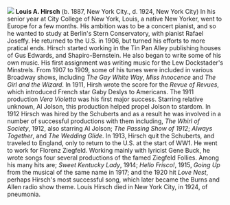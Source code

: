 ![](/images/louishirsch.jpg)
**Louis A. Hirsch** (b. 1887, New York City., d. 1924, New York City) In his senior year at City College of New York, Louis, a native New Yorker, went to Europe for a few months. His ambition was to be a concert pianist, and so he wanted to study at Berlin's Stern Conservatory, with pianist Rafael Joseffy. He returned to the U.S. in 1906, but turned his efforts to more pratical ends. Hirsch started working in the Tin Pan Alley publishing houses of Gus Edwards, and Shapiro-Bernstein. He also began to write some of his own music. 
His first assignment was writing music for the Lew Dockstader's Minstrels. From 1907 to 1909, some of his tunes were included in various Broadway shows, including *The Gay White Way*, *Miss Innocence* and *The Girl and the Wizard*. In 1911, Hirsh wrote the score for the *Revue of Revues*, which introduced French star Gaby Deslys to Americans. The 1911 production *Vera Violetta* was his first major success. Starring relative unknown, Al Jolson, this production helped propel Jolson to stardom. 
In 1912 Hirsch was hired by the Schuberts and as a result he was involved in a number of successful productions with them including, *The Whirl of Society*, 1912, also starring Al Jolson; *The Passing Show of 1912*; *Always Together*, and *The Wedding Glide*.
In 1913, Hirsch quit the Schuberts, and traveled to England, only to return to the U.S. at the start of WW1. He went to work for Florenz Ziegfeld. Working mainly with lyricist Gene Buck, he wrote songs four several productions of the famed Ziegfeld Follies. Among his many hits are; *Sweet Kentucky Lady*, 1914; *Hello Frisco!*, 1915, *Going Up* from the musical of the same name in 1917; and the 1920 hit *Love Nest*, perhaps Hirsch's most successful song, which later became the Burns and Allen radio show theme. Louis Hirsch died in New York City, in 1924, of pneumonia. 